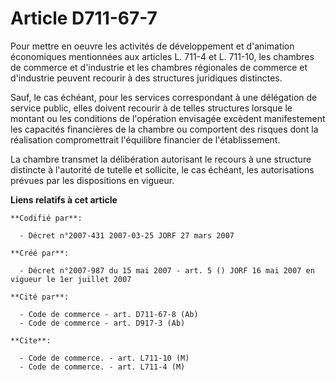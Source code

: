 # Article D711-67-7

Pour mettre en oeuvre les activités de développement et d'animation économiques mentionnées aux articles L. 711-4 et L.
711-10, les chambres de commerce et d'industrie et les chambres régionales de commerce et d'industrie peuvent recourir à des
structures juridiques distinctes.

Sauf, le cas échéant, pour les services correspondant à une délégation de service public, elles doivent recourir à de telles
structures lorsque le montant ou les conditions de l'opération envisagée excèdent manifestement les capacités financières de
la chambre ou comportent des risques dont la réalisation compromettrait l'équilibre financier de l'établissement.

La chambre transmet la délibération autorisant le recours à une structure distincte à l'autorité de tutelle et sollicite, le
cas échéant, les autorisations prévues par les dispositions en vigueur.

**Liens relatifs à cet article**

	**Codifié par**:

	  - Décret n°2007-431 2007-03-25 JORF 27 mars 2007

	**Créé par**:

	  - Décret n°2007-987 du 15 mai 2007 - art. 5 () JORF 16 mai 2007 en vigueur le 1er juillet 2007

	**Cité par**:

	  - Code de commerce - art. D711-67-8 (Ab)
	  - Code de commerce - art. D917-3 (Ab)

	**Cite**:

	  - Code de commerce. - art. L711-10 (M)
	  - Code de commerce. - art. L711-4 (M)
